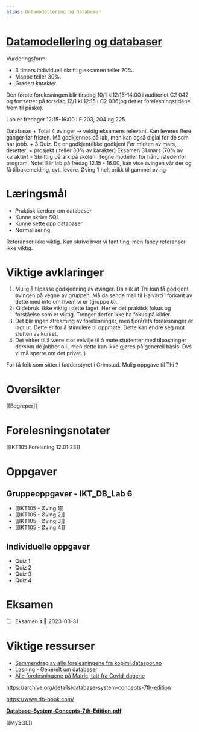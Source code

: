 ```yaml
---
alias: Datamodellering og databaser
---
```

# [Datamodellering og databaser](https://www.uia.no/studieplaner/topic/IKT105-G?year=2022) 

Vurderingsform:
- 3 timers individuell skriftlig eksamen teller 70%. 
- Mappe teller 30%. 
- Gradert karakter.

Den første forelesningen blir tirsdag 10/1 kl12:15-14:00 i auditoriet C2 042 og fortsetter på torsdag 12/1 kl 12:15 i C2 036(og det er forelesningstidene frem til påske). 

Lab er fredager 12:15-16:00 i F 203, 204 og 225.

Database: + Total 4 øvinger -> veldig eksamens relevant. Kan leveres flere ganger før fristen. Må godkjennes på lab, men kan også digial for de som har jobb. + 3 Quiz. De er godkjent/ikke godkjent Før midten av mars, deretter: + prosjekt ( teller 30% av karakter) Eksamen 31.mars (70% av karakter) - Skriftlig på ark på skolen. Tegne modeller for hånd istedenfor program. Note: Blir lab på fredag 12.15 - 16.00, kan vise øvingen vår der og få tilbakemelding, evt. levere. Øving 1 helt prikk til gammel øving

# Læringsmål
- Praktisk lærdom om databaser
- Kunne skrive SQL
- Kunne sette opp databaser
- Normalisering

Referanser ikke viktig. Kan skrive hvor vi fant ting, men fancy referanser ikke viktig. 

# Viktige avklaringer
1. Mulig å tilpasse godkjenning av øvinger. Da slik at Thi kan få godkjent øvingen på vegne av gruppen. Må da sende mail til Halvard i forkant av dette med info om hvem vi er (gruppe 6). 
2. Kildebruk. Ikke viktig i dette faget. Her er det praktisk fokus og forståelse som er viktig. Trenger derfor ikke ha fokus på kilder. 
3. Det blir ingen streaming av forelesninger, men fjorårets forelesninger er lagt ut. Dette er for å stimulere til oppmøte. Dette kan endre seg mot slutten av kurset. 
4. Det virker til å være stor velvilje til å møte studenter med tilpasninger dersom de jobber o.l., men dette kan ikke gjøres på generell basis. Dvs vi må spørre om det privat :) 

For få folk som sitter i fadderstyret i Grimstad. Mulig oppgave til Thi ? 

# Oversikter
[[Begreper]]

# Forelesningsnotater
[[IKT105 Forelsning 12.01.23]]


# Oppgaver

## Gruppeoppgaver - IKT_DB_Lab 6

- [[IKT105 - Øving 1]]
- [[IKT105 - Øving 2]]
- [[IKT105 - Øving 3]]
- [[IKT105 - Øving 4]]

## Individuelle oppgaver
- Quiz 1
- Quiz 2
- Quiz 3
- Quiz 4

# Eksamen
- [ ] Eksamen ⏫ 📅 2023-03-31

# Viktige ressurser
- [Sammendrag av alle forelesningene fra kopimi.dataspor.no](https://kopimi.datapor.no/IKT105%20-%20Datamodellering%20og%20databaser/Sammendrag/)
- [Løsning - Generelt om databaser](https://grimstad.uia.no/perhh/phh/fag/edb/dt2800/l/db/db_1.htm)
- [Alle forelesningene på Matric, tatt fra Covid-dagene](https://grimstad.uia.no/perhh/phh/fag/edb/dt2800/f/k02/000.htm)

https://archive.org/details/database-system-concepts-7th-edition

https://www.db-book.com/

[**Database-System-Concepts-7th-Edition.pdf**](https://github.com/Sorosliu1029/Database-Systems/blob/master/Database-System-Concepts-7th-Edition.pdf)

[[MySQL]]
